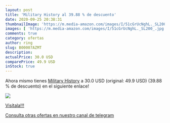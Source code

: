 ```yaml
---
layout: post
title: 'Military History al 39.88 % de descuento'
date: 2020-09-25 20:38:31
thumbnailImage: 'https://m.media-amazon.com/images/I/51cGrUcNghL._SL200_.jpg'
images: [ 'https://m.media-amazon.com/images/I/51cGrUcNghL._SL200_.jpg' ]
comments: true
category: ofertas
author: ring
slug: B00007AZMT
description:
actualPrice: 30.0 USD
comparePrice: 49.9 USD
inStock: true
---
```


Ahora mismo tienes [Military History](https://www.amazon.com/dp/B00007AZMT/?tag=redken08-20) a 30.0 USD (original: 49.9 USD) (39.88 %  de descuento) en el siguiente enlace!

[![](https://m.media-amazon.com/images/I/51cGrUcNghL._SL200_.jpg)](https://www.amazon.com/dp/B00007AZMT/?tag=redken08-20)

[Visítala!!!](https://www.amazon.com/dp/B00007AZMT/?tag=redken08-20)

[Consulta otras ofertas en nuestro canal de telegram](https://t.me/s/ofertas25)
